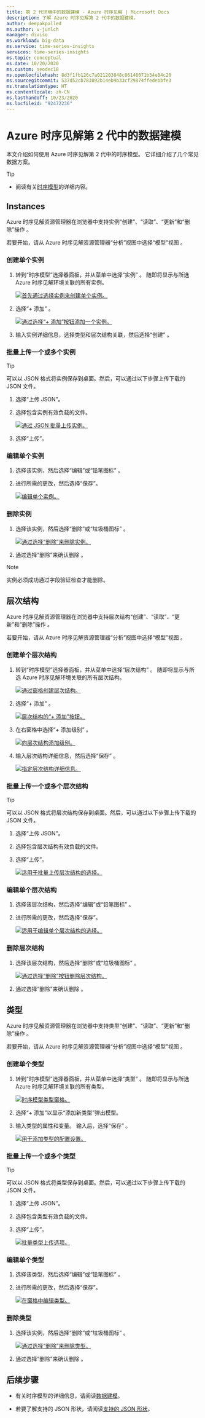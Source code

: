 ```yaml
---
title: 第 2 代环境中的数据建模 - Azure 时序见解 | Microsoft Docs
description: 了解 Azure 时序见解第 2 代中的数据建模。
author: deepakpalled
ms.author: v-junlch
manager: diviso
ms.workload: big-data
ms.service: time-series-insights
services: time-series-insights
ms.topic: conceptual
ms.date: 10/20/2020
ms.custom: seodec18
ms.openlocfilehash: 8d3f1fb126c7a021203848c86146071b34e04c20
ms.sourcegitcommit: 537d52cb783892b14eb9b33cf29874ffedebbfe3
ms.translationtype: HT
ms.contentlocale: zh-CN
ms.lasthandoff: 10/23/2020
ms.locfileid: "92472236"
---
```

# <a name="data-modeling-in-azure-time-series-insights-gen2"></a>Azure 时序见解第 2 代中的数据建模

本文介绍如何使用 Azure 时序见解第 2 代中的时序模型。 它详细介绍了几个常见数据方案。

> [!TIP]
>
> * 阅读有关[时序模型](concepts-model-overview.md)的详细内容。


## <a name="instances"></a>Instances

Azure 时序见解资源管理器在浏览器中支持实例“创建”、“读取”、“更新”和“删除”操作  。

若要开始，请从 Azure 时序见解资源管理器“分析”视图中选择“模型”视图 。

### <a name="create-a-single-instance"></a>创建单个实例

1. 转到“时序模型”选择器面板，并从菜单中选择“实例”  。 随即将显示与所选 Azure 时序见解环境关联的所有实例。

    [![首先通过选择实例来创建单个实例。](./media/v2-update-how-to-tsm/how-to-tsm-instances-panel.png)](./media/v2-update-how-to-tsm/how-to-tsm-instances-panel.png#lightbox)

1. 选择“+ 添加”  。

    [![通过选择“+ 添加”按钮添加一个实例。](./media/v2-update-how-to-tsm/how-to-tsm-add-instance.png)](./media/v2-update-how-to-tsm/how-to-tsm-add-instance.png#lightbox)

1. 输入实例详细信息，选择类型和层次结构关联，然后选择“创建”  。

### <a name="bulk-upload-one-or-more-instances"></a>批量上传一个或多个实例

> [!TIP]
> 可以以 JSON 格式将实例保存到桌面。然后，可以通过以下步骤上传下载的 JSON 文件。

1. 选择“上传 JSON”。 
1. 选择包含实例有效负载的文件。

    [![通过 JSON 批量上传实例。](./media/v2-update-how-to-tsm/how-to-tsm-bulk-upload-instances.png)](./media/v2-update-how-to-tsm/how-to-tsm-bulk-upload-instances.png#lightbox)

1. 选择“上传”。

### <a name="edit-a-single-instance"></a>编辑单个实例

1. 选择该实例，然后选择“编辑”或“铅笔图标”  。
1. 进行所需的更改，然后选择“保存”。 

    [![编辑单个实例。](./media/v2-update-how-to-tsm/how-to-tsm-edit-instance.png)](./media/v2-update-how-to-tsm/how-to-tsm-edit-instance.png#lightbox)

### <a name="delete-an-instance"></a>删除实例

1. 选择该实例，然后选择“删除”或“垃圾桶图标”  。

   [![通过选择“删除”来删除实例。](./media/v2-update-how-to-tsm/how-to-tsm-delete-instance.png)](./media/v2-update-how-to-tsm/how-to-tsm-delete-instance.png#lightbox)

1. 通过选择“删除”来确认删除  。

> [!NOTE]
> 实例必须成功通过字段验证检查才能删除。

## <a name="hierarchies"></a>层次结构

Azure 时序见解资源管理器在浏览器中支持层次结构“创建”、“读取”、“更新”和“删除”操作  。

若要开始，请从 Azure 时序见解资源管理器“分析”视图中选择“模型”视图 。

### <a name="create-a-single-hierarchy"></a>创建单个层次结构

1. 转到“时序模型”选择器面板，并从菜单中选择“层次结构”  。 随即将显示与所选 Azure 时序见解环境关联的所有层次结构。

    [![通过窗格创建层次结构。](./media/v2-update-how-to-tsm/how-to-tsm-hierarchy-panel.png)](./media/v2-update-how-to-tsm/how-to-tsm-hierarchy-panel.png#lightbox)

1. 选择“+ 添加”  。

    [![层次结构的“+ 添加”按钮。](./media/v2-update-how-to-tsm/how-to-tsm-add-new-hierarchy.png)](./media/v2-update-how-to-tsm/how-to-tsm-add-new-hierarchy.png#lightbox)

1. 在右窗格中选择“+ 添加级别”  。

    [![向层次结构添加级别。](./media/v2-update-how-to-tsm/how-to-tsm-save-hierarchy-levels.png)](./media/v2-update-how-to-tsm/how-to-tsm-save-hierarchy-levels.png#lightbox)

1. 输入层次结构详细信息，然后选择“保存”  。

    [![指定层次结构详细信息。](./media/v2-update-how-to-tsm/how-to-tsm-add-hierarchy-level.png)](./media/v2-update-how-to-tsm/how-to-tsm-add-hierarchy-level.png#lightbox)

### <a name="bulk-upload-one-or-more-hierarchies"></a>批量上传一个或多个层次结构

> [!TIP]
> 可以以 JSON 格式将层次结构保存到桌面。然后，可以通过以下步骤上传下载的 JSON 文件。

1. 选择“上传 JSON”。 
1. 选择包含层次结构有效负载的文件。
1. 选择“上传”。

    [![适用于批量上传层次结构的选择。](./media/v2-update-how-to-tsm/how-to-tsm-bulk-upload-hierarchies.png)](./media/v2-update-how-to-tsm/how-to-tsm-bulk-upload-hierarchies.png#lightbox)

### <a name="edit-a-single-hierarchy"></a>编辑单个层次结构

1. 选择该层次结构，然后选择“编辑”或“铅笔图标”  。
1. 进行所需的更改，然后选择“保存”。 

    [![适用于编辑单个层次结构的选择。](./media/v2-update-how-to-tsm/how-to-tsm-edit-hierarchy.png)](./media/v2-update-how-to-tsm/how-to-tsm-edit-hierarchy.png#lightbox)

### <a name="delete-a-hierarchy"></a>删除层次结构

1. 选择该层次结构，然后选择“删除”或“垃圾桶图标”  。

    [![通过选择“删除”按钮删除层次结构。](./media/v2-update-how-to-tsm/how-to-tsm-delete-hierarchy.png)](./media/v2-update-how-to-tsm/how-to-tsm-delete-hierarchy.png#lightbox)

1. 通过选择“删除”来确认删除  。

## <a name="types"></a>类型

Azure 时序见解资源管理器在浏览器中支持类型“创建”、“读取”、“更新”和“删除”操作  。

若要开始，请从 Azure 时序见解资源管理器“分析”视图中选择“模型”视图 。

### <a name="create-a-single-type"></a>创建单个类型

1. 转到“时序模型”选择器面板，并从菜单中选择“类型”  。 随即将显示与所选 Azure 时序见解环境关联的所有类型。

    [![时序模型类型窗格。](./media/v2-update-how-to-tsm/how-to-tsm-type-panel.png)](./media/v2-update-how-to-tsm/how-to-tsm-type-panel.png#lightbox)

1. 选择“+ 添加”以显示“添加新类型”弹出模型。 
1. 输入类型的属性和变量。 输入后，选择“保存”  。

    [![用于添加类型的配置设置。](./media/v2-update-how-to-tsm/how-to-tsm-add-new-type.png)](./media/v2-update-how-to-tsm/how-to-tsm-add-new-type.png#lightbox)

### <a name="bulk-upload-one-or-more-types"></a>批量上传一个或多个类型

> [!TIP]
> 可以以 JSON 格式将类型保存到桌面。然后，可以通过以下步骤上传下载的 JSON 文件。

1. 选择“上传 JSON”。 
1. 选择包含类型有效负载的文件。
1. 选择“上传”。

    [![批量类型上传选项。](./media/v2-update-how-to-tsm/how-to-tsm-bulk-upload-types-json.png)](./media/v2-update-how-to-tsm/how-to-tsm-bulk-upload-types-json.png#lightbox)

### <a name="edit-a-single-type"></a>编辑单个类型

1. 选择该类型，然后选择“编辑”或“铅笔图标”  。
1. 进行所需的更改，然后选择“保存”。 

    [![在窗格中编辑类型。](./media/v2-update-how-to-tsm/how-to-tsm-edit-type.png)](./media/v2-update-how-to-tsm/how-to-tsm-edit-type.png#lightbox)

### <a name="delete-a-type"></a>删除类型

1. 选择该实例，然后选择“删除”或“垃圾桶图标”  。

   [![通过选择“删除”来删除类型。](./media/v2-update-how-to-tsm/how-to-tsm-delete-type.png)](./media/v2-update-how-to-tsm/how-to-tsm-delete-type.png#lightbox)

1. 通过选择“删除”来确认删除  。

## <a name="next-steps"></a>后续步骤

* 有关时序模型的详细信息，请阅读[数据建模](./concepts-model-overview.md)。

* 若要了解支持的 JSON 形状，请阅读[支持的 JSON 形状](./time-series-insights-send-events.md#supported-json-shapes)。

